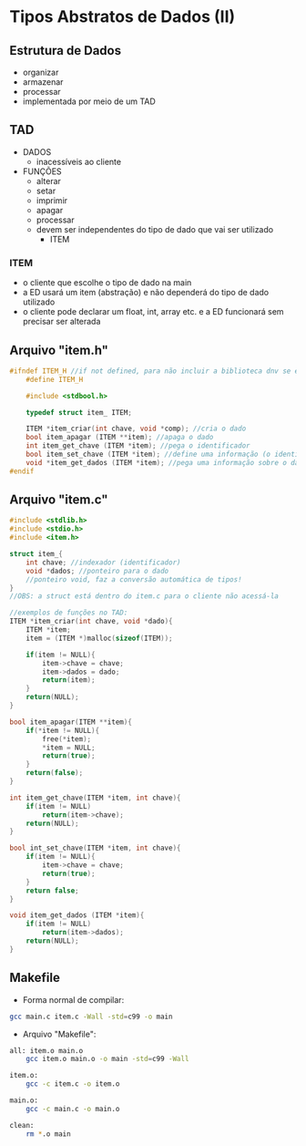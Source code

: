 # Tipos Abstratos de Dados (II)

## Estrutura de **Dados**
- organizar
- armazenar
- processar
- implementada por meio de um TAD

## TAD
- DADOS
    - inacessíveis ao cliente
- FUNÇÕES
    - alterar
    - setar
    - imprimir
    - apagar
    - processar
    - devem ser independentes do tipo de dado que vai ser utilizado
        - ITEM

### ITEM
- o cliente que escolhe o tipo de dado na main
- a ED usará um item (abstração) e não dependerá do tipo de dado utilizado
- o cliente pode declarar um float, int, array etc. e a ED funcionará sem precisar ser alterada

## Arquivo "item.h"
```c
#ifndef ITEM_H //if not defined, para não incluir a biblioteca dnv se ela já tiver sido definida
    #define ITEM_H

    #include <stdbool.h>

    typedef struct item_ ITEM;

    ITEM *item_criar(int chave, void *comp); //cria o dado
    bool item_apagar (ITEM **item); //apaga o dado
    int item_get_chave (ITEM *item); //pega o identificador
    bool item_set_chave (ITEM *item); //define uma informação (o identificador) sobre o daod
    void *item_get_dados (ITEM *item); //pega uma informação sobre o dado
#endif
```

## Arquivo "item.c"
```c
#include <stdlib.h>
#include <stdio.h>
#include <item.h>

struct item_{
    int chave; //indexador (identificador)
    void *dados; //ponteiro para o dado
    //ponteiro void, faz a conversão automática de tipos!
}
//OBS: a struct está dentro do item.c para o cliente não acessá-la

//exemplos de funções no TAD:
ITEM *item_criar(int chave, void *dado){
    ITEM *item;
    item = (ITEM *)malloc(sizeof(ITEM));

    if(item != NULL){
        item->chave = chave;
        item->dados = dado;
        return(item);
    }
    return(NULL);
}

bool item_apagar(ITEM **item){
    if(*item != NULL){
        free(*item);
        *item = NULL;
        return(true);
    }
    return(false);
}

int item_get_chave(ITEM *item, int chave){
    if(item != NULL)
        return(item->chave);
    return(NULL);
}

bool int_set_chave(ITEM *item, int chave){
    if(item != NULL){
        item->chave = chave;
        return(true);
    }
    return false;
}

void item_get_dados (ITEM *item){
    if(item != NULL)
        return(item->dados);
    return(NULL);
}
```

## Makefile
- Forma normal de compilar:
```bash
gcc main.c item.c -Wall -std=c99 -o main
```

- Arquivo "Makefile":
```bash
all: item.o main.o
    gcc item.o main.o -o main -std=c99 -Wall

item.o:
    gcc -c item.c -o item.o

main.o:
    gcc -c main.c -o main.o

clean:
    rm *.o main
```